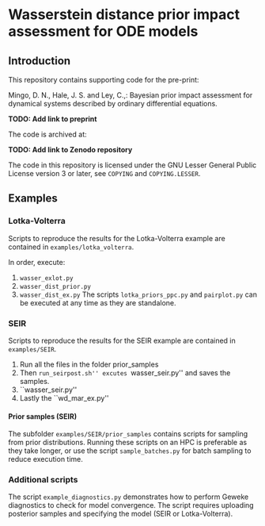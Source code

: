 # Wasserstein distance prior impact assessment for ODE models

## Introduction

This repository contains supporting code for the pre-print:

Mingo, D. N., Hale, J. S. and Ley, C.,: Bayesian prior impact assessment for
dynamical systems described by ordinary differential equations.

**TODO: Add link to preprint**

The code is archived at:

**TODO: Add link to Zenodo repository**

The code in this repository is licensed under the GNU Lesser General Public
License version 3 or later, see `COPYING` and `COPYING.LESSER`.

## Examples

### Lotka-Volterra

Scripts to reproduce the results for the Lotka-Volterra example are contained
in `examples/lotka_volterra`.

In order, execute:
1. `wasser_exlot.py`
2. `wasser_dist_prior.py`
3. `wasser_dist_ex.py`
The scripts `lotka_priors_ppc.py` and `pairplot.py` can be executed at any time
as they are standalone.

### SEIR

Scripts to reproduce the results for the SEIR example are contained
in `examples/SEIR`.

1. Run all the files in the folder prior_samples 
2. Then ``run_seirpost.sh'' excutes ``wasser_seir.py''
and saves the samples.
3. ``wasser_seir.py''  
4. Lastly the ``wd_mar_ex.py''

#### Prior samples (SEIR)

The subfolder `examples/SEIR/prior_samples` contains scripts for sampling from
prior distributions. Running these scripts on an HPC is preferable as they take
longer, or use the script `sample_batches.py` for batch sampling to reduce
execution time.

### Additional scripts

The script `example_diagnostics.py` demonstrates how to perform Geweke
diagnostics to check for model convergence. The script requires uploading
posterior samples and specifying the model (SEIR or Lotka-Volterra). 
